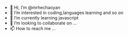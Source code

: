 - 👋 Hi, I’m @mrhechaoyan
- 👀 I’m interested in coding,languages learning and so on
- 🌱 I’m currently learning javascript
- 💞️ I’m looking to collaborate on ...
- 📫 How to reach me ...

<!---
mrhechaoyan/mrhechaoyan is a ✨ special ✨ repository because its `README.md` (this file) appears on your GitHub profile.
You can click the Preview link to take a look at your changes.
--->
